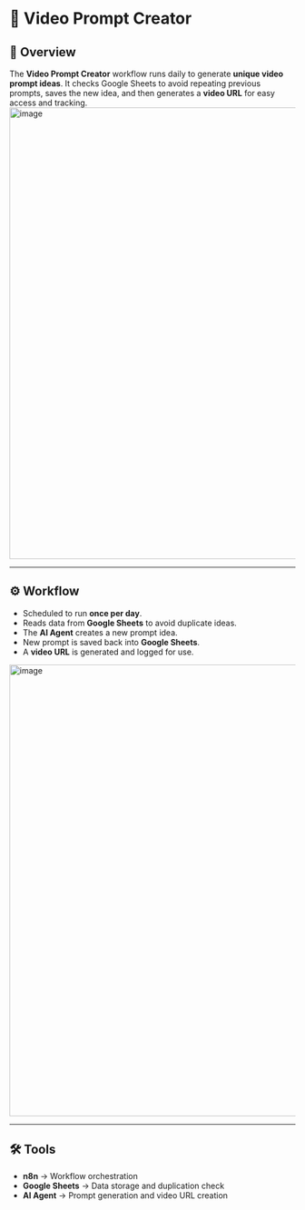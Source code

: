 # 🎥 Video Prompt Creator

## 📖 Overview
The **Video Prompt Creator** workflow runs daily to generate **unique video prompt ideas**. It checks Google Sheets to avoid repeating previous prompts, saves the new idea, and then generates a **video URL** for easy access and tracking.
<img width="1912" height="796" alt="image" src="https://github.com/user-attachments/assets/aa0f76c7-a402-45f1-8912-b2e0b44dba41" />

---
## ⚙️ Workflow  
- Scheduled to run **once per day**.  
- Reads data from **Google Sheets** to avoid duplicate ideas.  
- The **AI Agent** creates a new prompt idea.  
- New prompt is saved back into **Google Sheets**.  
- A **video URL** is generated and logged for use.  
<img width="1912" height="796" alt="image" src="https://github.com/user-attachments/assets/aa0f76c7-a402-45f1-8912-b2e0b44dba41" />

---
## 🛠 Tools  
- **n8n** → Workflow orchestration  
- **Google Sheets** → Data storage and duplication check  
- **AI Agent** → Prompt generation and video URL creation  
